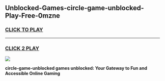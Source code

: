 
## Unblocked-Games-circle-game-unblocked-Play-Free-0mzne
<h3>
<a href="https://premium76.site?title=circle-game-unblocked&ref=17A">CLICK TO PLAY</a></h3>
<hr>

<h3>
<a href="https://premium76.site?title=circle-game-unblocked&ref=17A">CLICK 2 PLAY</a>
  
</h3>

<a href="https://premium76.site?title=circle-game-unblocked&ref=17A"><img src="https://clearcache.store/games.png"></a>


**circle-game-unblocked games unblocked: Your Gateway to Fun and Accessible Online Gaming**
